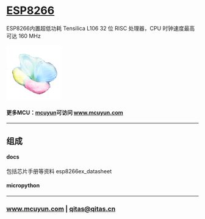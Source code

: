 ﻿# [ESP8266](https://github.com/mcuyun/ESP8266) 

ESP8266内置超低功耗 Tensilica L106 32 位 RISC 处理器，CPU 时钟速度最高可达 160 MHz

[![sites](mcuyun/mcuyun.png)](http://www.mcuyun.com)

#### 更多MCU：[mcuyun](https://github.com/mcuyun/whyme)可访问 www.mcuyun.com

---

## 组成

#### docs

包括芯片手册等资料  esp8266ex_datasheet

#### micropython



---

###  www.mcuyun.com   |    qitas@qitas.cn

